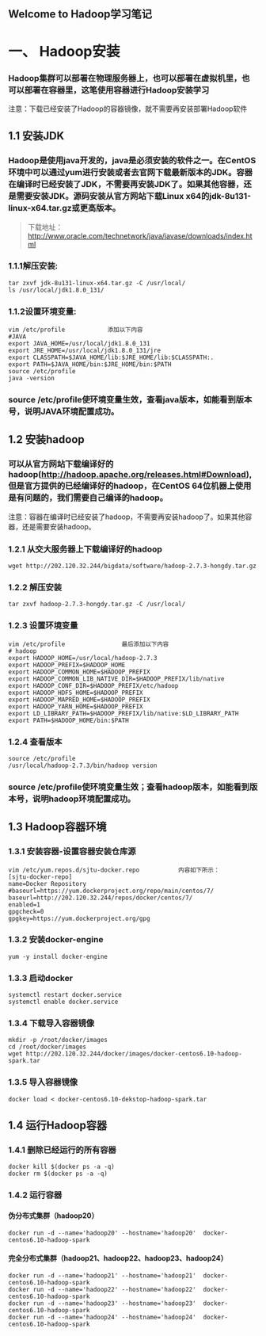 ## Welcome to Hadoop学习笔记

# 一、 Hadoop安装
### Hadoop集群可以部署在物理服务器上，也可以部署在虚拟机里，也可以部署在容器里，这笔使用容器进行Hadoop安装学习
注意：下载已经安装了Hadoop的容器镜像，就不需要再安装部署Hadoop软件
## 1.1 安装JDK
### Hadoop是使用java开发的，java是必须安装的软件之一。在CentOS环境中可以通过yum进行安装或者去官网下载最新版本的JDK。容器在编译时已经安装了JDK，不需要再安装JDK了。如果其他容器，还是需要安装JDK。源码安装从官方网站下载Linux x64的jdk-8u131-linux-x64.tar.gz或更高版本。
> 下载地址：http://www.oracle.com/technetwork/java/javase/downloads/index.html
### 1.1.1解压安装:
```
tar zxvf jdk-8u131-linux-x64.tar.gz -C /usr/local/
ls /usr/local/jdk1.8.0_131/
```
### 1.1.2设置环境变量:
```
vim /etc/profile			添加以下内容
#JAVA
export JAVA_HOME=/usr/local/jdk1.8.0_131
export JRE_HOME=/usr/local/jdk1.8.0_131/jre 
export CLASSPATH=$JAVA_HOME/lib:$JRE_HOME/lib:$CLASSPATH:.
export PATH=$JAVA_HOME/bin:$JRE_HOME/bin:$PATH
source /etc/profile
java -version
```
### source /etc/profile使环境变量生效，查看java版本，如能看到版本号，说明JAVA环境配置成功。
## 1.2 安装hadoop
### 可以从官方网站下载编译好的hadoop(http://hadoop.apache.org/releases.html#Download), 但是官方提供的已经编译好的hadoop，在CentOS 64位机器上使用是有问题的，我们需要自己编译的hadoop。
注意：容器在编译时已经安装了hadoop，不需要再安装hadoop了。如果其他容器，还是需要安装hadoop。
### 1.2.1 从交大服务器上下载编译好的hadoop
```
wget http://202.120.32.244/bigdata/software/hadoop-2.7.3-hongdy.tar.gz
```
### 1.2.2 解压安装
```
tar zxvf hadoop-2.7.3-hongdy.tar.gz -C /usr/local/
```
### 1.2.3 设置环境变量
```
vim /etc/profile				最后添加以下内容
# hadoop
export HADOOP_HOME=/usr/local/hadoop-2.7.3
export HADOOP_PREFIX=$HADOOP_HOME
export HADOOP_COMMON_HOME=$HADOOP_PREFIX
export HADOOP_COMMON_LIB_NATIVE_DIR=$HADOOP_PREFIX/lib/native
export HADOOP_CONF_DIR=$HADOOP_PREFIX/etc/hadoop
export HADOOP_HDFS_HOME=$HADOOP_PREFIX
export HADOOP_MAPRED_HOME=$HADOOP_PREFIX
export HADOOP_YARN_HOME=$HADOOP_PREFIX
export LD_LIBRARY_PATH=$HADOOP_PREFIX/lib/native:$LD_LIBRARY_PATH
export PATH=$HADOOP_HOME/bin:$PATH
```
### 1.2.4 查看版本
```
source /etc/profile
/usr/local/hadoop-2.7.3/bin/hadoop version
```
### source /etc/profile使环境变量生效；查看hadoop版本，如能看到版本号，说明hadoop环境配置成功。
## 1.3 Hadoop容器环境
### 1.3.1 安装容器-设置容器安装仓库源
```
vim /etc/yum.repos.d/sjtu-docker.repo 			内容如下所示：
[sjtu-docker-repo]
name=Docker Repository
#baseurl=https://yum.dockerproject.org/repo/main/centos/7/
baseurl=http://202.120.32.244/repos/docker/centos/7/
enabled=1
gpgcheck=0
gpgkey=https://yum.dockerproject.org/gpg
```
### 1.3.2 安装docker-engine
```
yum -y install docker-engine
```
### 1.3.3 启动docker
```
systemctl restart docker.service
systemctl enable docker.service
```
### 1.3.4 下载导入容器镜像
```
mkdir -p /root/docker/images
cd /root/docker/images
wget http://202.120.32.244/docker/images/docker-centos6.10-hadoop-spark.tar
```
### 1.3.5 导入容器镜像
```
docker load < docker-centos6.10-dekstop-hadoop-spark.tar
```
## 1.4 运行Hadoop容器
### 1.4.1 删除已经运行的所有容器
```
docker kill $(docker ps -a -q) 
docker rm $(docker ps -a -q) 
```
### 1.4.2 运行容器
#### 伪分布式集群（hadoop20）
```
docker run -d --name='hadoop20' --hostname='hadoop20'  docker-centos6.10-hadoop-spark
```
#### 完全分布式集群（hadoop21、hadoop22、hadoop23、hadoop24）
```
docker run -d --name='hadoop21' --hostname='hadoop21'  docker-centos6.10-hadoop-spark
docker run -d --name='hadoop22' --hostname='hadoop22'  docker-centos6.10-hadoop-spark
docker run -d --name='hadoop23' --hostname='hadoop23'  docker-centos6.10-hadoop-spark
docker run -d --name='hadoop24' --hostname='hadoop24'  docker-centos6.10-hadoop-spark
```



